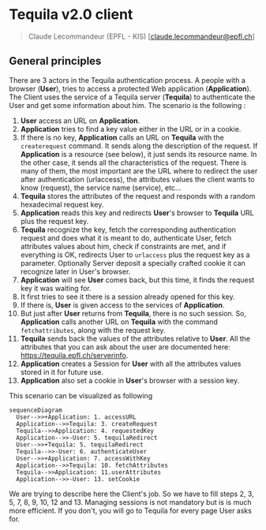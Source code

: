 # Tequila v2.0 client

> Claude Lecommandeur (EPFL - KIS) [claude.lecommandeur@epfl.ch]

## General principles

There are 3 actors in the Tequila authentication process. A people with a
browser (**User**), tries to access a protected Web application
(**Application**). The Client uses the service of a Tequila server
(**Tequila**) to authenticate the User and get some information about him. The
scenario is the following :

1. **User** access an URL on **Application**.
2. **Application** tries to find a key value either in the URL or in a cookie.
3. If there is no key, **Application** calls an URL on **Tequila** with the
   `createrequest` command. It sends along the description of the request. If
   **Application** is a resource (see below), it just sends its resource name. In
   the other case, it sends all the characteristics of the request. There is many
   of them, the most important are the URL where to redirect the user after
   authentication (urlaccess), the attributes values the client wants to know
   (request), the service name (service), etc...
4. **Tequila** stores the attributes of the request and responds with a random
   hexadecimal request key.
5. **Application** reads this key and redirects **User**'s browser to
   **Tequila** URL plus the request key.
6. **Tequila** recognize the key, fetch the corresponding authentication request
   and does what it is meant to do, authenticate User, fetch attributes values
   about him, check if constraints are met, and if everything is OK, redirects User
   to `urlaccess` plus the request key as a parameter. Optionally Server deposit a
   specially crafted cookie it can recognize later in User's browser.
7. **Application** will see **User** comes back, but this time, it finds the
   request key it was waiting for.
8. It first tries to see it there is a session already opened for this key.
9. If there is, **User** is given access to the services of **Application**.
10. But just after **User** returns from **Tequila**, there is no such session.
    So, **Application** calls another URL on **Tequila** with the command
    `fetchattributes`, along with the request key.
11. **Tequila** sends back the values of the attributes relative to **User**.
    All the attributes that you can ask about the user are documented here:
    https://tequila.epfl.ch/serverinfo.
12. **Application** creates a Session for **User** with all the attributes
    values stored in it for future use.
13. **Application** also set a cookie in **User**'s browser with a session key.

This scenario can be visualized as following

```mermaid
sequenceDiagram
  User-->>+Application: 1. accessURL
  Application-->>Tequila: 3. createRequest
  Tequila-->>Application: 4. requestedKey
  Application-->>-User: 5. tequilaRedirect
  User-->>+Tequila: 5. tequilaRedirect
  Tequila-->>-User: 6. authenticateUser
  User-->>+Application: 7. accessWithKey
  Application-->>Tequila: 10. fetchAttributes
  Tequila-->>Application: 11.userAttributes
  Application-->>-User: 13. setCookie
```

We are trying to describe here the Client's job. So we have to fill steps 2, 3,
5, 7, 8, 9, 10, 12 and 13. Managing sessions is not mandatory but is is much
more efficient. If you don't, you will go to Tequila for every page User asks for.
